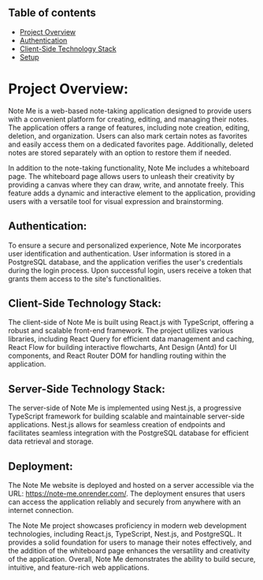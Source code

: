 ## Table of contents
* [Project Overview](#project-overview)
* [Authentication](#authentication)
* [Client-Side Technology Stack](#client-sid-technology-stack)
* [Setup](#authentication)


# Project Overview:
Note Me is a web-based note-taking application designed to provide users with a convenient platform for creating, editing, and managing their notes. The application offers a range of features, including note creation, editing, deletion, and organization. Users can also mark certain notes as favorites and easily access them on a dedicated favorites page. Additionally, deleted notes are stored separately with an option to restore them if needed.

In addition to the note-taking functionality, Note Me includes a whiteboard page. The whiteboard page allows users to unleash their creativity by providing a canvas where they can draw, write, and annotate freely. This feature adds a dynamic and interactive element to the application, providing users with a versatile tool for visual expression and brainstorming.

## Authentication:
To ensure a secure and personalized experience, Note Me incorporates user identification and authentication. User information is stored in a PostgreSQL database, and the application verifies the user's credentials during the login process. Upon successful login, users receive a token that grants them access to the site's functionalities.

## Client-Side Technology Stack:
The client-side of Note Me is built using React.js with TypeScript, offering a robust and scalable front-end framework. The project utilizes various libraries, including React Query for efficient data management and caching, React Flow for building interactive flowcharts, Ant Design (Antd) for UI components, and React Router DOM for handling routing within the application.

## Server-Side Technology Stack:
The server-side of Note Me is implemented using Nest.js, a progressive TypeScript framework for building scalable and maintainable server-side applications. Nest.js allows for seamless creation of endpoints and facilitates seamless integration with the PostgreSQL database for efficient data retrieval and storage.

## Deployment:
The Note Me website is deployed and hosted on a server accessible via the URL: https://note-me.onrender.com/. The deployment ensures that users can access the application reliably and securely from anywhere with an internet connection.

The Note Me project showcases proficiency in modern web development technologies, including React.js, TypeScript, Nest.js, and PostgreSQL. It provides a solid foundation for users to manage their notes effectively, and the addition of the whiteboard page enhances the versatility and creativity of the application. Overall, Note Me demonstrates the ability to build secure, intuitive, and feature-rich web applications.
